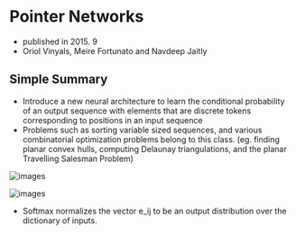 # Pointer Networks

- published in 2015. 9
- Oriol Vinyals, Meire Fortunato and Navdeep Jaitly

## Simple Summary

- Introduce a new neural architecture to learn the conditional probability of an output sequence with elements that are discrete tokens corresponding to positions in an input sequence
- Problems such as sorting variable sized sequences, and various combinatorial optimization problems belong to this class. (eg. finding planar convex hulls, computing Delaunay triangulations, and the planar Travelling Salesman Problem)

![images](../../images/pointer_network_1.png)

![images](../../images/pointer_network_2.png) 

- Softmax normalizes the vector e_ij to be an output distribution over the dictionary of inputs.